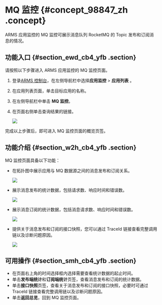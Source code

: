 # MQ 监控 {#concept_98847_zh .concept}

ARMS 应用监控的 MQ 监控可展示消息队列 RocketMQ 的 Topic 发布和订阅消息的情况。

## 功能入口 {#section_ewd_cb4_yfb .section}

请按照以下步骤进入 ARMS 应用监控的 MQ 监控页面。

1.  登录[ARMS 控制台](https://arms-intl.console.aliyun.com/#/home)，在左侧导航栏中选择**应用监控** \> **应用列表** 。
2.  在应用列表页面，单击目标应用的名称。

3.  在左侧导航栏中单击 **MQ 监控**。

4.  在页面右侧单击查询结果的链接。

    ![](http://static-aliyun-doc.oss-cn-hangzhou.aliyuncs.com/assets/img/152245/156799465243141_zh-CN.png)


完成以上步骤后，即可进入 MQ 监控页面的概览页签。

## 功能介绍 {#section_w2h_cb4_yfb .section}

MQ 监控页面具备以下功能：

-   在拓扑图中展示应用与 MQ 数据源之间的消息发布和订阅关系。

    ![](http://static-aliyun-doc.oss-cn-hangzhou.aliyuncs.com/assets/img/152245/156799465243142_zh-CN.png)

-   展示消息发布的统计数据，包括请求数、响应时间和错误数。

    ![](http://static-aliyun-doc.oss-cn-hangzhou.aliyuncs.com/assets/img/152245/156799465243143_zh-CN.png)

-   展示消息订阅的统计数据，包括消息请求数、响应时间和错误数。

    ![](http://static-aliyun-doc.oss-cn-hangzhou.aliyuncs.com/assets/img/152245/156799465243144_zh-CN.png)

-   提供关于消息发布和订阅的接口快照，您可以通过 TraceId 链接查看完整调用链以及诊断问题原因。

    ![](http://static-aliyun-doc.oss-cn-hangzhou.aliyuncs.com/assets/img/152245/156799465243146_zh-CN.png)


## 可用操作 {#section_smh_cb4_yfb .section}

-   在页面右上角的时间选择框内选择需要查看统计数据的起止时间。
-   单击**发布端统计**和**订阅端统计**页签，查看消息发布和订阅的统计数据。
-   单击**接口快照**页签，查看关于消息发布和订阅的接口快照，必要时可通过 TraceId 链接查看完整调用链以及诊断问题原因。
-   单击**返回总览**，回到 MQ 监控页面。

